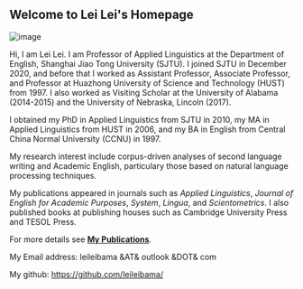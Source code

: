 ## Welcome to Lei Lei's Homepage

![image](https://user-images.githubusercontent.com/36074445/151327479-b4972925-774d-4955-b825-497ccda9ec05.png)


Hi, I am Lei Lei. I am Professor of Applied Linguistics at the Department of English, Shanghai Jiao Tong University (SJTU). I joined SJTU in December 2020, and before that I worked as Assistant Professor, Associate Professor, and Professor at Huazhong University of Science and Technology (HUST) from 1997. I also worked as Visiting Scholar at the University of Alabama (2014-2015) and the University of Nebraska, Lincoln (2017).  

I obtained my PhD in Applied Linguistics from SJTU in 2010, my MA in Applied Linguistics from HUST in 2006, and my BA in English from Central China Normal University (CCNU) in 1997. 

My research interest include corpus-driven analyses of second language writing and Academic English, particulary those based on natural language processing techniques. 

My publications appeared in journals such as _Applied Linguistics_, _Journal of English for Academic Purposes_, _System_, _Lingua_, and _Scientometrics_. I also published books at publishing houses such as Cambridge University Press and TESOL Press. 


For more details see [**My Publications**](https://docs.github.com/en/github/writing-on-github/getting-started-with-writing-and-formatting-on-github/basic-writing-and-formatting-syntax).

My Email address: leileibama &AT& outlook &DOT& com

My github: https://github.com/leileibama/
